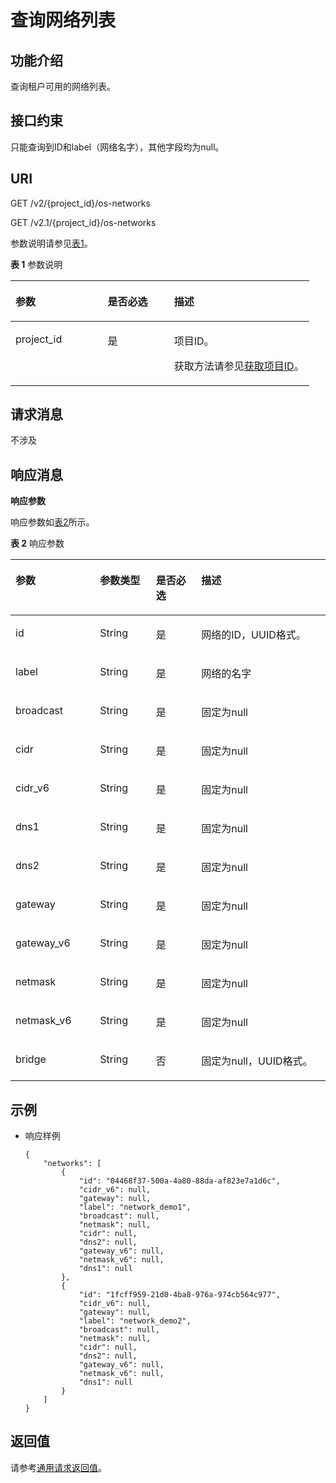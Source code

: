 # 查询网络列表<a name="ZH-CN_TOPIC_0031169828"></a>

## 功能介绍<a name="section53922917165259"></a>

查询租户可用的网络列表。

## 接口约束<a name="section64211377173223"></a>

只能查询到ID和label（网络名字），其他字段均为null。

## URI<a name="section51121191165259"></a>

GET /v2/\{project\_id\}/os-networks

GET /v2.1/\{project\_id\}/os-networks

参数说明请参见[表1](#table60562285165259)。

**表 1**  参数说明

<a name="table60562285165259"></a>
<table><thead align="left"><tr id="row4861884165259"><th class="cellrowborder" valign="top" width="30.89%" id="mcps1.2.4.1.1"><p id="p5187119"><a name="p5187119"></a><a name="p5187119"></a>参数</p>
</th>
<th class="cellrowborder" valign="top" width="22.24%" id="mcps1.2.4.1.2"><p id="p17503500"><a name="p17503500"></a><a name="p17503500"></a>是否必选</p>
</th>
<th class="cellrowborder" valign="top" width="46.87%" id="mcps1.2.4.1.3"><p id="p8497414"><a name="p8497414"></a><a name="p8497414"></a>描述</p>
</th>
</tr>
</thead>
<tbody><tr id="row63809876165259"><td class="cellrowborder" valign="top" width="30.89%" headers="mcps1.2.4.1.1 "><p id="p1217433165259"><a name="p1217433165259"></a><a name="p1217433165259"></a>project_id</p>
</td>
<td class="cellrowborder" valign="top" width="22.24%" headers="mcps1.2.4.1.2 "><p id="p31503226165259"><a name="p31503226165259"></a><a name="p31503226165259"></a>是</p>
</td>
<td class="cellrowborder" valign="top" width="46.87%" headers="mcps1.2.4.1.3 "><p id="p37593705"><a name="p37593705"></a><a name="p37593705"></a>项目ID。</p>
<p id="p1180512217438"><a name="p1180512217438"></a><a name="p1180512217438"></a>获取方法请参见<a href="获取项目ID.md">获取项目ID</a>。</p>
</td>
</tr>
</tbody>
</table>

## 请求消息<a name="section8194118165259"></a>

不涉及

## 响应消息<a name="section58140617165259"></a>

**响应参数**

响应参数如[表2](#table50321718145545)所示。

**表 2**  响应参数

<a name="table50321718145545"></a>
<table><thead align="left"><tr id="row4713958145545"><th class="cellrowborder" valign="top" width="26.842684268426847%" id="mcps1.2.5.1.1"><p id="p46286352145545"><a name="p46286352145545"></a><a name="p46286352145545"></a>参数</p>
</th>
<th class="cellrowborder" valign="top" width="17.75177517751775%" id="mcps1.2.5.1.2"><p id="p58207059145545"><a name="p58207059145545"></a><a name="p58207059145545"></a>参数类型</p>
</th>
<th class="cellrowborder" valign="top" width="14.381438143814382%" id="mcps1.2.5.1.3"><p id="p17151318145545"><a name="p17151318145545"></a><a name="p17151318145545"></a>是否必选</p>
</th>
<th class="cellrowborder" valign="top" width="41.02410241024103%" id="mcps1.2.5.1.4"><p id="p47079489145545"><a name="p47079489145545"></a><a name="p47079489145545"></a>描述</p>
</th>
</tr>
</thead>
<tbody><tr id="row21062221145545"><td class="cellrowborder" valign="top" width="26.842684268426847%" headers="mcps1.2.5.1.1 "><p id="p28318377145545"><a name="p28318377145545"></a><a name="p28318377145545"></a>id</p>
</td>
<td class="cellrowborder" valign="top" width="17.75177517751775%" headers="mcps1.2.5.1.2 "><p id="p12087168145545"><a name="p12087168145545"></a><a name="p12087168145545"></a>String</p>
</td>
<td class="cellrowborder" valign="top" width="14.381438143814382%" headers="mcps1.2.5.1.3 "><p id="p39536572145545"><a name="p39536572145545"></a><a name="p39536572145545"></a>是</p>
</td>
<td class="cellrowborder" valign="top" width="41.02410241024103%" headers="mcps1.2.5.1.4 "><p id="p48345797145545"><a name="p48345797145545"></a><a name="p48345797145545"></a>网络的ID，UUID格式。</p>
</td>
</tr>
<tr id="row32458994145545"><td class="cellrowborder" valign="top" width="26.842684268426847%" headers="mcps1.2.5.1.1 "><p id="p11932824145545"><a name="p11932824145545"></a><a name="p11932824145545"></a>label</p>
</td>
<td class="cellrowborder" valign="top" width="17.75177517751775%" headers="mcps1.2.5.1.2 "><p id="p27034687145545"><a name="p27034687145545"></a><a name="p27034687145545"></a>String</p>
</td>
<td class="cellrowborder" valign="top" width="14.381438143814382%" headers="mcps1.2.5.1.3 "><p id="p42326030145545"><a name="p42326030145545"></a><a name="p42326030145545"></a>是</p>
</td>
<td class="cellrowborder" valign="top" width="41.02410241024103%" headers="mcps1.2.5.1.4 "><p id="p5856430145545"><a name="p5856430145545"></a><a name="p5856430145545"></a>网络的名字</p>
</td>
</tr>
<tr id="row52707876145545"><td class="cellrowborder" valign="top" width="26.842684268426847%" headers="mcps1.2.5.1.1 "><p id="p41479552145545"><a name="p41479552145545"></a><a name="p41479552145545"></a>broadcast</p>
</td>
<td class="cellrowborder" valign="top" width="17.75177517751775%" headers="mcps1.2.5.1.2 "><p id="p4400512145545"><a name="p4400512145545"></a><a name="p4400512145545"></a>String</p>
</td>
<td class="cellrowborder" valign="top" width="14.381438143814382%" headers="mcps1.2.5.1.3 "><p id="p20897164145545"><a name="p20897164145545"></a><a name="p20897164145545"></a>是</p>
</td>
<td class="cellrowborder" valign="top" width="41.02410241024103%" headers="mcps1.2.5.1.4 "><p id="p14948749145545"><a name="p14948749145545"></a><a name="p14948749145545"></a>固定为null</p>
</td>
</tr>
<tr id="row321021145545"><td class="cellrowborder" valign="top" width="26.842684268426847%" headers="mcps1.2.5.1.1 "><p id="p26002760145545"><a name="p26002760145545"></a><a name="p26002760145545"></a>cidr</p>
</td>
<td class="cellrowborder" valign="top" width="17.75177517751775%" headers="mcps1.2.5.1.2 "><p id="p25848828145545"><a name="p25848828145545"></a><a name="p25848828145545"></a>String</p>
</td>
<td class="cellrowborder" valign="top" width="14.381438143814382%" headers="mcps1.2.5.1.3 "><p id="p13380287145545"><a name="p13380287145545"></a><a name="p13380287145545"></a>是</p>
</td>
<td class="cellrowborder" valign="top" width="41.02410241024103%" headers="mcps1.2.5.1.4 "><p id="p10061500145545"><a name="p10061500145545"></a><a name="p10061500145545"></a>固定为null</p>
</td>
</tr>
<tr id="row23444639145545"><td class="cellrowborder" valign="top" width="26.842684268426847%" headers="mcps1.2.5.1.1 "><p id="p19967587145545"><a name="p19967587145545"></a><a name="p19967587145545"></a>cidr_v6</p>
</td>
<td class="cellrowborder" valign="top" width="17.75177517751775%" headers="mcps1.2.5.1.2 "><p id="p6761844145545"><a name="p6761844145545"></a><a name="p6761844145545"></a>String</p>
</td>
<td class="cellrowborder" valign="top" width="14.381438143814382%" headers="mcps1.2.5.1.3 "><p id="p10838457145545"><a name="p10838457145545"></a><a name="p10838457145545"></a>是</p>
</td>
<td class="cellrowborder" valign="top" width="41.02410241024103%" headers="mcps1.2.5.1.4 "><p id="p5499802145545"><a name="p5499802145545"></a><a name="p5499802145545"></a>固定为null</p>
</td>
</tr>
<tr id="row49498225145545"><td class="cellrowborder" valign="top" width="26.842684268426847%" headers="mcps1.2.5.1.1 "><p id="p49933321145545"><a name="p49933321145545"></a><a name="p49933321145545"></a>dns1</p>
</td>
<td class="cellrowborder" valign="top" width="17.75177517751775%" headers="mcps1.2.5.1.2 "><p id="p18067185145545"><a name="p18067185145545"></a><a name="p18067185145545"></a>String</p>
</td>
<td class="cellrowborder" valign="top" width="14.381438143814382%" headers="mcps1.2.5.1.3 "><p id="p54155857145545"><a name="p54155857145545"></a><a name="p54155857145545"></a>是</p>
</td>
<td class="cellrowborder" valign="top" width="41.02410241024103%" headers="mcps1.2.5.1.4 "><p id="p24548306145545"><a name="p24548306145545"></a><a name="p24548306145545"></a>固定为null</p>
</td>
</tr>
<tr id="row19608166145545"><td class="cellrowborder" valign="top" width="26.842684268426847%" headers="mcps1.2.5.1.1 "><p id="p44757627145545"><a name="p44757627145545"></a><a name="p44757627145545"></a>dns2</p>
</td>
<td class="cellrowborder" valign="top" width="17.75177517751775%" headers="mcps1.2.5.1.2 "><p id="p1489156145545"><a name="p1489156145545"></a><a name="p1489156145545"></a>String</p>
</td>
<td class="cellrowborder" valign="top" width="14.381438143814382%" headers="mcps1.2.5.1.3 "><p id="p53512810145545"><a name="p53512810145545"></a><a name="p53512810145545"></a>是</p>
</td>
<td class="cellrowborder" valign="top" width="41.02410241024103%" headers="mcps1.2.5.1.4 "><p id="p39570324145545"><a name="p39570324145545"></a><a name="p39570324145545"></a>固定为null</p>
</td>
</tr>
<tr id="row20588598145545"><td class="cellrowborder" valign="top" width="26.842684268426847%" headers="mcps1.2.5.1.1 "><p id="p57063746145545"><a name="p57063746145545"></a><a name="p57063746145545"></a>gateway</p>
</td>
<td class="cellrowborder" valign="top" width="17.75177517751775%" headers="mcps1.2.5.1.2 "><p id="p58760710145545"><a name="p58760710145545"></a><a name="p58760710145545"></a>String</p>
</td>
<td class="cellrowborder" valign="top" width="14.381438143814382%" headers="mcps1.2.5.1.3 "><p id="p61997099145545"><a name="p61997099145545"></a><a name="p61997099145545"></a>是</p>
</td>
<td class="cellrowborder" valign="top" width="41.02410241024103%" headers="mcps1.2.5.1.4 "><p id="p55709145145545"><a name="p55709145145545"></a><a name="p55709145145545"></a>固定为null</p>
</td>
</tr>
<tr id="row31620258145545"><td class="cellrowborder" valign="top" width="26.842684268426847%" headers="mcps1.2.5.1.1 "><p id="p11104111145545"><a name="p11104111145545"></a><a name="p11104111145545"></a>gateway_v6</p>
</td>
<td class="cellrowborder" valign="top" width="17.75177517751775%" headers="mcps1.2.5.1.2 "><p id="p27017817145545"><a name="p27017817145545"></a><a name="p27017817145545"></a>String</p>
</td>
<td class="cellrowborder" valign="top" width="14.381438143814382%" headers="mcps1.2.5.1.3 "><p id="p40959559145545"><a name="p40959559145545"></a><a name="p40959559145545"></a>是</p>
</td>
<td class="cellrowborder" valign="top" width="41.02410241024103%" headers="mcps1.2.5.1.4 "><p id="p29389986145545"><a name="p29389986145545"></a><a name="p29389986145545"></a>固定为null</p>
</td>
</tr>
<tr id="row63183283145545"><td class="cellrowborder" valign="top" width="26.842684268426847%" headers="mcps1.2.5.1.1 "><p id="p17572316145545"><a name="p17572316145545"></a><a name="p17572316145545"></a>netmask</p>
</td>
<td class="cellrowborder" valign="top" width="17.75177517751775%" headers="mcps1.2.5.1.2 "><p id="p14071461145545"><a name="p14071461145545"></a><a name="p14071461145545"></a>String</p>
</td>
<td class="cellrowborder" valign="top" width="14.381438143814382%" headers="mcps1.2.5.1.3 "><p id="p66046518145545"><a name="p66046518145545"></a><a name="p66046518145545"></a>是</p>
</td>
<td class="cellrowborder" valign="top" width="41.02410241024103%" headers="mcps1.2.5.1.4 "><p id="p48167736145545"><a name="p48167736145545"></a><a name="p48167736145545"></a>固定为null</p>
</td>
</tr>
<tr id="row30856442145545"><td class="cellrowborder" valign="top" width="26.842684268426847%" headers="mcps1.2.5.1.1 "><p id="p16343912145545"><a name="p16343912145545"></a><a name="p16343912145545"></a>netmask_v6</p>
</td>
<td class="cellrowborder" valign="top" width="17.75177517751775%" headers="mcps1.2.5.1.2 "><p id="p48788506145545"><a name="p48788506145545"></a><a name="p48788506145545"></a>String</p>
</td>
<td class="cellrowborder" valign="top" width="14.381438143814382%" headers="mcps1.2.5.1.3 "><p id="p59554937145545"><a name="p59554937145545"></a><a name="p59554937145545"></a>是</p>
</td>
<td class="cellrowborder" valign="top" width="41.02410241024103%" headers="mcps1.2.5.1.4 "><p id="p59220588145545"><a name="p59220588145545"></a><a name="p59220588145545"></a>固定为null</p>
</td>
</tr>
<tr id="row63223249145545"><td class="cellrowborder" valign="top" width="26.842684268426847%" headers="mcps1.2.5.1.1 "><p id="p20809534145545"><a name="p20809534145545"></a><a name="p20809534145545"></a>bridge</p>
</td>
<td class="cellrowborder" valign="top" width="17.75177517751775%" headers="mcps1.2.5.1.2 "><p id="p7850675145545"><a name="p7850675145545"></a><a name="p7850675145545"></a>String</p>
</td>
<td class="cellrowborder" valign="top" width="14.381438143814382%" headers="mcps1.2.5.1.3 "><p id="p31924953145545"><a name="p31924953145545"></a><a name="p31924953145545"></a>否</p>
</td>
<td class="cellrowborder" valign="top" width="41.02410241024103%" headers="mcps1.2.5.1.4 "><p id="p35784407145545"><a name="p35784407145545"></a><a name="p35784407145545"></a>固定为null，UUID格式。</p>
</td>
</tr>
</tbody>
</table>

## 示例<a name="section391213571394"></a>

-   响应样例

    ```
    {
        "networks": [
            {
                "id": "04468f37-500a-4a80-88da-af823e7a1d6c",
                "cidr_v6": null,
                "gateway": null,
                "label": "network_demo1",
                "broadcast": null,
                "netmask": null,
                "cidr": null,
                "dns2": null,
                "gateway_v6": null,
                "netmask_v6": null,
                "dns1": null
            },
            {
                "id": "1fcff959-21d0-4ba8-976a-974cb564c977",
                "cidr_v6": null,
                "gateway": null,
                "label": "network_demo2",
                "broadcast": null,
                "netmask": null,
                "cidr": null,
                "dns2": null,
                "gateway_v6": null,
                "netmask_v6": null,
                "dns1": null
            }
        ]
    }
    ```


## 返回值<a name="section38817202165259"></a>

请参考[通用请求返回值](通用请求返回值.md)。

